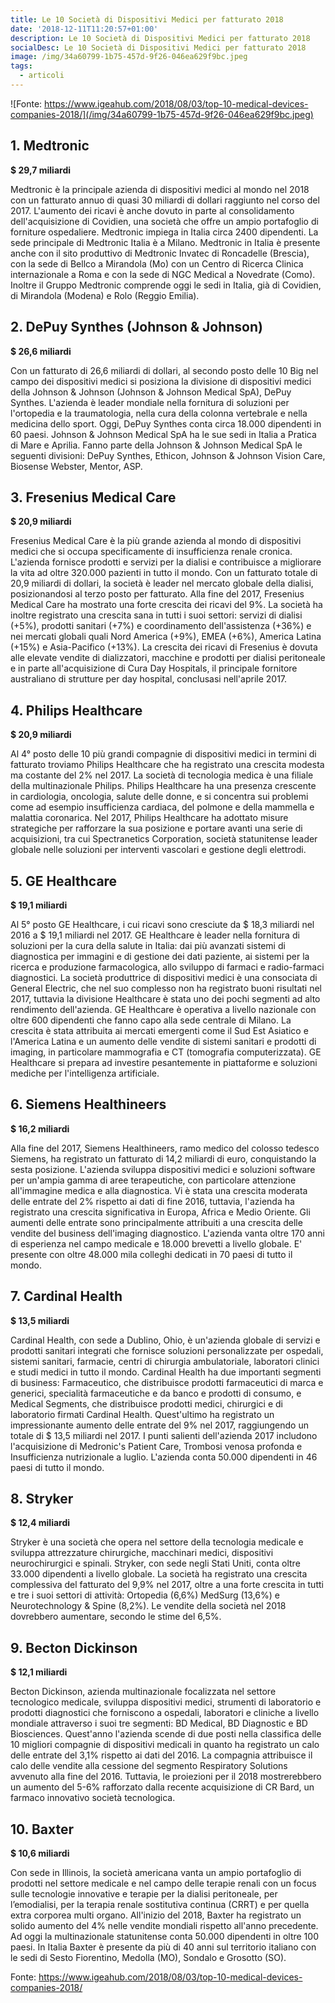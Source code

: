 ```yaml
---
title: Le 10 Società di Dispositivi Medici per fatturato 2018
date: '2018-12-11T11:20:57+01:00'
description: Le 10 Società di Dispositivi Medici per fatturato 2018
socialDesc: Le 10 Società di Dispositivi Medici per fatturato 2018
image: /img/34a60799-1b75-457d-9f26-046ea629f9bc.jpeg
tags:
  - articoli
---
```

![Fonte: https://www.igeahub.com/2018/08/03/top-10-medical-devices-companies-2018/](/img/34a60799-1b75-457d-9f26-046ea629f9bc.jpeg)

## 1. Medtronic

**$ 29,7 miliardi**

Medtronic è la principale azienda di dispositivi medici al mondo nel 2018 con un fatturato annuo di quasi 30 miliardi di dollari raggiunto nel corso del 2017. L'aumento dei ricavi è anche dovuto in parte al consolidamento dell'acquisizione di Covidien, una società che offre un ampio portafoglio di forniture ospedaliere. Medtronic impiega in Italia circa 2400 dipendenti. La sede principale di Medtronic Italia è a Milano. Medtronic in Italia è presente anche con il sito produttivo di Medtronic Invatec di Roncadelle (Brescia), con la sede di Bellco a Mirandola (Mo) con un Centro di Ricerca Clinica internazionale a Roma e con la sede di NGC Medical a Novedrate (Como). Inoltre il Gruppo Medtronic comprende oggi le sedi in Italia, già di Covidien, di Mirandola (Modena) e Rolo (Reggio Emilia).

## 2. DePuy Synthes (Johnson & Johnson)

**$ 26,6 miliardi**

Con un fatturato di 26,6 miliardi di dollari, al secondo posto delle 10 Big nel campo dei dispositivi medici si posiziona la divisione di dispositivi medici della Johnson & Johnson (Johnson & Johnson Medical SpA), DePuy Synthes. L'azienda è leader mondiale nella fornitura di soluzioni per l'ortopedia e la traumatologia, nella cura della colonna vertebrale e nella medicina dello sport. Oggi, DePuy Synthes conta circa 18.000 dipendenti in 60 paesi. Johnson & Johnson Medical SpA ha le sue sedi in Italia a Pratica di Mare e Aprilia. Fanno parte della Johnson & Johnson Medical SpA le seguenti divisioni: DePuy Synthes, Ethicon, Johnson & Johnson Vision Care, Biosense Webster, Mentor, ASP.

## 3. Fresenius Medical Care

**$ 20,9 miliardi**

Fresenius Medical Care è la più grande azienda al mondo di dispositivi medici che si occupa specificamente di insufficienza renale cronica. L'azienda fornisce prodotti e servizi per la dialisi e contribuisce a migliorare la vita ad oltre 320.000 pazienti in tutto il mondo. Con un fatturato totale di 20,9 miliardi di dollari, la società è leader nel mercato globale della dialisi, posizionandosi al terzo posto per fatturato. Alla fine del 2017, Fresenius Medical Care ha mostrato una forte crescita dei ricavi del 9%. La società ha inoltre registrato una crescita sana in tutti i suoi settori: servizi di dialisi (+5%), prodotti sanitari (+7%) e coordinamento dell'assistenza (+36%) e nei mercati globali quali Nord America (+9%), EMEA (+6%), America Latina (+15%) e Asia-Pacifico (+13%). La crescita dei ricavi di Fresenius è dovuta alle elevate vendite di dializzatori, macchine e prodotti per dialisi peritoneale e in parte all'acquisizione di Cura Day Hospitals, il principale fornitore australiano di strutture per day hospital, conclusasi nell'aprile 2017.

## 4. Philips Healthcare

**$ 20,9 miliardi**

Al 4° posto delle 10 più grandi compagnie di dispositivi medici in termini di fatturato troviamo Philips Healthcare che ha registrato una crescita modesta ma costante del 2% nel 2017. La società di tecnologia medica è una filiale della multinazionale Philips. Philips Healthcare ha una presenza crescente in cardiologia, oncologia, salute delle donne, e si concentra sui problemi come ad esempio insufficienza cardiaca, del polmone e della mammella e malattia coronarica. Nel 2017, Philips Healthcare ha adottato misure strategiche per rafforzare la sua posizione e portare avanti una serie di acquisizioni, tra cui Spectranetics Corporation, società statunitense leader globale nelle soluzioni per interventi vascolari e gestione degli elettrodi.

## 5. GE Healthcare

**$ 19,1 miliardi**

Al 5° posto GE Healthcare, i cui ricavi sono cresciute da $ 18,3 miliardi nel 2016 a $ 19,1 miliardi nel 2017. GE Healthcare è leader nella fornitura di soluzioni per la cura della salute in Italia: dai più avanzati sistemi di diagnostica per immagini e di gestione dei dati paziente, ai sistemi per la ricerca e produzione farmacologica, allo sviluppo di farmaci e radio-farmaci diagnostici. La società produttrice di dispositivi medici è una consociata di General Electric, che nel suo complesso non ha registrato buoni risultati nel 2017, tuttavia la divisione Healthcare è stata uno dei pochi segmenti ad alto rendimento dell'azienda. GE Healthcare è operativa a livello nazionale con oltre 600 dipendenti che fanno capo alla sede centrale di Milano. La crescita è stata attribuita ai mercati emergenti come il Sud Est Asiatico e l'America Latina e un aumento delle vendite di sistemi sanitari e prodotti di imaging, in particolare mammografia e CT (tomografia computerizzata). GE Healthcare si prepara ad investire pesantemente in piattaforme e soluzioni mediche per l'intelligenza artificiale.

## 6. Siemens Healthineers

**$ 16,2 miliardi**

Alla fine del 2017, Siemens Healthineers, ramo medico del colosso tedesco Siemens, ha registrato un fatturato di 14,2 miliardi di euro, conquistando la sesta posizione. L'azienda sviluppa dispositivi medici e soluzioni software per un'ampia gamma di aree terapeutiche, con particolare attenzione all'immagine medica e alla diagnostica. Vi è stata una crescita moderata delle entrate del 2% rispetto ai dati di fine 2016, tuttavia, l'azienda ha registrato una crescita significativa in Europa, Africa e Medio Oriente. Gli aumenti delle entrate sono principalmente attribuiti a una crescita delle vendite del business dell'imaging diagnostico. L'azienda vanta oltre 170 anni di esperienza nel campo medicale e 18.000 brevetti a livello globale. E' presente con oltre 48.000 mila colleghi dedicati in 70 paesi di tutto il mondo.

## 7. Cardinal Health

**$ 13,5 miliardi**

Cardinal Health, con sede a Dublino, Ohio, è un'azienda globale di servizi e prodotti sanitari integrati che fornisce soluzioni personalizzate per ospedali, sistemi sanitari, farmacie, centri di chirurgia ambulatoriale, laboratori clinici e studi medici in tutto il mondo. Cardinal Health ha due importanti segmenti di business: Farmaceutico, che distribuisce prodotti farmaceutici di marca e generici, specialità farmaceutiche e da banco e prodotti di consumo, e Medical Segments, che distribuisce prodotti medici, chirurgici e di laboratorio firmati Cardinal Health. Quest'ultimo  ha registrato un impressionante aumento delle entrate del 9% nel 2017, raggiungendo un totale di $ 13,5 miliardi nel 2017. I punti salienti dell'azienda 2017 includono l'acquisizione di Medronic's Patient Care, Trombosi venosa profonda e Insufficienza nutrizionale a luglio. L'azienda conta 50.000 dipendenti in 46 paesi di tutto il mondo.

## 8. Stryker

**$ 12,4 miliardi**

Stryker è una società che opera nel settore della tecnologia medicale e sviluppa attrezzature chirurgiche, macchinari medici, dispositivi neurochirurgici e spinali. Stryker, con sede negli Stati Uniti, conta oltre 33.000 dipendenti a livello globale. La società ha registrato una crescita complessiva del fatturato del 9,9% nel 2017, oltre a una forte crescita in tutti e tre i suoi settori di attività: Ortopedia (6,6%) MedSurg (13,6%) e Neurotechnology & Spine (8,2%). Le vendite della società nel 2018 dovrebbero aumentare, secondo le stime del 6,5%.

## 9. Becton Dickinson

**$ 12,1 miliardi**

Becton Dickinson, azienda multinazionale focalizzata nel settore tecnologico medicale, sviluppa dispositivi medici, strumenti di laboratorio e prodotti diagnostici che forniscono a ospedali, laboratori e cliniche a livello mondiale attraverso  i suoi tre segmenti: BD Medical, BD Diagnostic e  BD Biosciences. Quest'anno l'azienda scende di due posti nella classifica delle 10 migliori compagnie di dispositivi medicali in quanto ha registrato un calo delle entrate del 3,1% rispetto ai dati del 2016. La compagnia attribuisce il calo delle vendite alla cessione del segmento Respiratory Solutions avvenuto alla fine del 2016. Tuttavia, le proiezioni per il 2018 mostrerebbero un aumento del 5-6% rafforzato dalla recente acquisizione di CR Bard, un farmaco innovativo società tecnologica.

## 10. Baxter

**$ 10,6 miliardi**

Con sede in Illinois, la società americana vanta un ampio portafoglio di prodotti nel settore medicale e nel campo delle terapie renali con un focus sulle tecnologie innovative e terapie per la dialisi peritoneale, per l’emodialisi, per la terapia renale sostitutiva continua (CRRT) e per quella extra corporea multi organo. All'inizio del 2018, Baxter ha registrato un solido aumento del 4% nelle vendite mondiali rispetto all'anno precedente. Ad oggi la multinazionale statunitense conta 50.000 dipendenti in oltre 100 paesi. In Italia Baxter è presente da più di 40 anni sul territorio italiano con le sedi di Sesto Fiorentino, Medolla (MO), Sondalo e Grosotto (SO).

Fonte: https://www.igeahub.com/2018/08/03/top-10-medical-devices-companies-2018/
